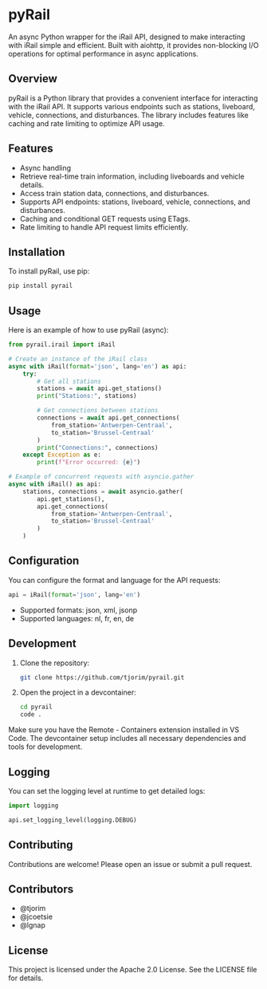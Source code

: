 # pyRail

An async Python wrapper for the iRail API, designed to make interacting with iRail simple and efficient.
Built with aiohttp, it provides non-blocking I/O operations for optimal performance in async applications.

## Overview
pyRail is a Python library that provides a convenient interface for interacting with the iRail API. It supports various endpoints such as stations, liveboard, vehicle, connections, and disturbances. The library includes features like caching and rate limiting to optimize API usage.

## Features
- Async handling
- Retrieve real-time train information, including liveboards and vehicle details.
- Access train station data, connections, and disturbances.
- Supports API endpoints: stations, liveboard, vehicle, connections, and disturbances.
- Caching and conditional GET requests using ETags.
- Rate limiting to handle API request limits efficiently.

## Installation
To install pyRail, use pip:

```bash
pip install pyrail
```

## Usage
Here is an example of how to use pyRail (async):

```python
from pyrail.irail import iRail

# Create an instance of the iRail class
async with iRail(format='json', lang='en') as api:
    try:
        # Get all stations
        stations = await api.get_stations()
        print("Stations:", stations)

        # Get connections between stations
        connections = await api.get_connections(
            from_station='Antwerpen-Centraal',
            to_station='Brussel-Centraal'
        )
        print("Connections:", connections)
    except Exception as e:
        print(f"Error occurred: {e}")

# Example of concurrent requests with asyncio.gather
async with iRail() as api:
    stations, connections = await asyncio.gather(
        api.get_stations(),
        api.get_connections(
            from_station='Antwerpen-Centraal',
            to_station='Brussel-Centraal'
        )
    )
```

## Configuration
You can configure the format and language for the API requests:

```python
api = iRail(format='json', lang='en')
```

- Supported formats: json, xml, jsonp
- Supported languages: nl, fr, en, de

## Development
1. Clone the repository:
    ```bash
    git clone https://github.com/tjorim/pyrail.git
    ```
2. Open the project in a devcontainer:
    ```bash
    cd pyrail
    code .
    ```
Make sure you have the Remote - Containers extension installed in VS Code. The devcontainer setup includes all necessary dependencies and tools for development.

## Logging
You can set the logging level at runtime to get detailed logs:

```python
import logging

api.set_logging_level(logging.DEBUG)
```

## Contributing
Contributions are welcome! Please open an issue or submit a pull request.

## Contributors
- @tjorim
- @jcoetsie
- @lgnap

## License
This project is licensed under the Apache 2.0 License. See the LICENSE file for details.
